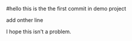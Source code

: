 #hello
this is the the first commit in demo project

add onther line



I hope this isn't a problem.
